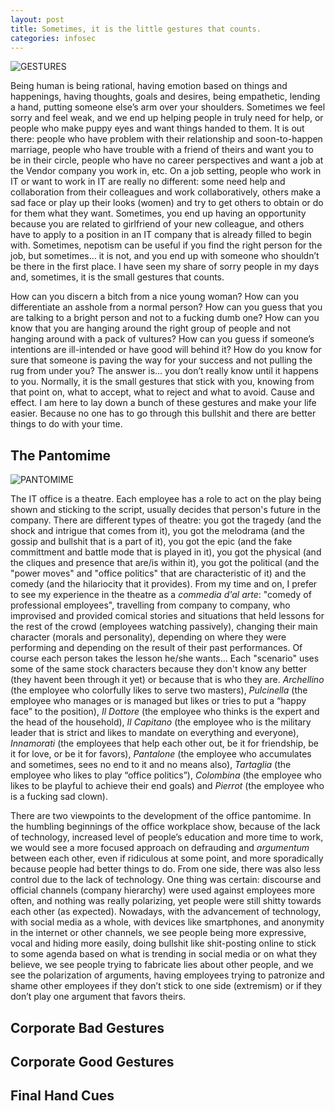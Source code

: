 ```yaml
---
layout: post
title: Sometimes, it is the little gestures that counts.
categories: infosec
---
```


![GESTURES](https://dcgc.io/gestures.png)

Being human is being rational, having emotion based on things and happenings, having thoughts, goals and desires, being empathetic, lending a hand, putting someone else’s arm over your shoulders. Sometimes we feel sorry and feel weak, and we end up helping people in truly need for help, or people who make puppy eyes and want things handed to them. It is out there: people who have problem with their relationship and soon-to-happen marriage, people who have trouble with a friend of theirs and want you to be in their circle, people who have no career perspectives and want a job at the Vendor company you work in, etc. On a job setting, people who work in IT or want to work in IT are really no different: some need help and collaboration from their colleagues and work collaboratively, others make a sad face or play up their looks (women) and try to get others to obtain or do for them what they want. Sometimes, you end up having an opportunity because you are related to girlfriend of your new colleague, and others have to apply to a position in an IT company that is already filled to begin with. Sometimes, nepotism can be useful if you find the right person for the job, but sometimes… it is not, and you end up with someone who shouldn’t be there in the first place. I have seen my share of sorry people in my days and, sometimes, it is the small gestures that counts.

How can you discern a bitch from a nice young woman? How can you differentiate an asshole from a normal person? How can you guess that you are talking to a bright person and not to a fucking dumb one? How can you know that you are hanging around the right group of people and not hanging around with a pack of vultures? How can you guess if someone’s intentions are ill-intended or have good will behind it? How do you know for sure that someone is paving the way for your success and not pulling the rug from under you? The answer is... you don’t really know until it happens to you. Normally, it is the small gestures that stick with you, knowing from that point on, what to accept, what to reject and what to avoid. Cause and effect. I am here to lay down a bunch of these gestures and make your life easier. Because no one has to go through this bullshit and there are better things to do with your time.

## The Pantomime

![PANTOMIME](https://dcgc.io/pantomime.png)

The IT office is a theatre. Each employee has a role to act on the play being shown and sticking to the script, usually decides that person's future in the company. There are different types of theatre: you got the tragedy (and the shock and intrigue that comes from it), you got the melodrama (and the gossip and bullshit that is a part of it), you got the epic (and the fake committment and battle mode that is played in it), you got the physical (and the cliques and presence that are/is within it), you got the political (and the "power moves" and "office politics" that are characteristic of it) and the comedy (and the hilariocity that it provides). From my time and on, I prefer to see my experience in the theatre as a *commedia d'al arte*: "comedy of professional employees",  travelling from company to company, who improvised and provided comical stories and situations that held lessons for the rest of the crowd (employees watching passively), changing their main character (morals and personality), depending on where they were performing and depending on the result of their past performances. Of course each person takes the lesson he/she wants... Each "scenario" uses some of the same stock characters because they don't know any better (they havent been through it yet) or because that is who they are. _Archellino_ (the employee who colorfully likes to serve two masters), _Pulcinella_ (the employee who manages or is managed but likes or tries to put a “happy face” to the position), _Il Dottore_ (the employee who thinks is the expert and the head of the household), _Il Capitano_ (the employee who is the military leader that is strict and likes to mandate on everything and everyone), _Innamorati_ (the employees that help each other out, be it for friendship, be it for love, or be it for favors), _Pantalone_ (the employee who accumulates and sometimes, sees no end to it and no means also), _Tartaglia_ (the employee who likes to play “office politics”), _Colombina_ (the employee who likes to be playful to achieve their end goals) and _Pierrot_ (the employee who is a fucking sad clown). 

There are two viewpoints to the development of the office pantomime. In the humbling beginnings of the office workplace show, because of the lack of technology, increased level of people’s education and more time to work, we would see a more focused approach on defrauding and _argumentum_ between each other, even if ridiculous at some point, and more sporadically because people had better things to do. From one side, there was also less control due to the lack of technology. One thing was certain: discourse and official channels (company hierarchy) were used against employees more often, and nothing was really polarizing, yet people were still shitty towards each other (as expected). Nowadays, with the advancement of technology, with social media as a whole, with devices like smartphones, and anonymity in the internet or other channels, we see people being more expressive, vocal and hiding more easily, doing bullshit like shit-posting online to stick to some agenda based on what is trending in social media or on what they believe, we see people trying to fabricate lies about other people, and we see the polarization of arguments, having employees trying to patronize and shame other employees if they don’t stick to one side (extremism) or if they don’t play one argument that favors theirs.

## Corporate Bad Gestures


## Corporate Good Gestures


## Final Hand Cues
